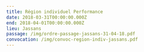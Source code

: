 ```yaml
---
title: Région individuel Performance
date: 2018-03-31T00:00:00.000Z
end: 2018-04-01T00:00:00.000Z
lieu: Jassans
passage: /img/ordre-passage-jassans-31-04-18.pdf
convocation: /img/convoc-region-indiv-jassans.pdf
---
```


